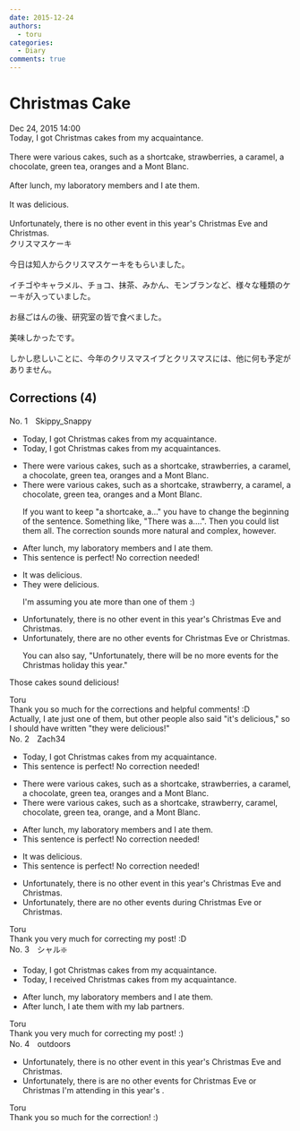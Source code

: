 ```yaml
---
date: 2015-12-24
authors:
  - toru
categories:
  - Diary
comments: true
---
```


# Christmas Cake
<div class="date">Dec 24, 2015 14:00</div>
<div id="post"><div id="body_show_ori">
Today, I got Christmas cakes from my acquaintance.<br/><br/>There were various cakes, such as a shortcake, strawberries, a caramel, a chocolate, green tea, oranges and a Mont Blanc.<br/><br/>After lunch, my laboratory members and I ate them.<br/><br/>It was delicious.<br/><br/>Unfortunately, there is no other event in this year's Christmas Eve and Christmas.
</div></div>

<!-- more -->

<div id="post_ja"><div id="body_show_mo">
クリスマスケーキ<br/><br/>今日は知人からクリスマスケーキをもらいました。<br/><br/>イチゴやキャラメル、チョコ、抹茶、みかん、モンブランなど、様々な種類のケーキが入っていました。<br/><br/>お昼ごはんの後、研究室の皆で食べました。<br/><br/>美味しかったです。<br/><br/>しかし悲しいことに、今年のクリスマスイブとクリスマスには、他に何も予定がありません。
</div></div>

## Corrections (4)
<div id="block"><div class="first_name"> No. 1　<span class="just_name">Skippy_Snappy</span></div><div id="block2">
<ul class="correction_field">
<li class="incorrect">Today, I got Christmas cakes from my acquaintance.</li>
<li class="corrected correct">
Today, I got Christmas cakes from my acquaintance<span class="f_red">s</span>.
</li>
</ul>
<ul class="correction_field">
<li class="incorrect">There were various cakes, such as a shortcake, strawberries, a caramel, a chocolate, green tea, oranges and a Mont Blanc.</li>
<li class="corrected correct">
There were various cakes, such as <span class="sline">a </span>shortcake, strawberr<span class="f_red">y</span>, <span class="sline">a</span> caramel, <span class="sline">a</span> chocolate, green tea, orange<span class="sline">s</span> and <span class="sline">a</span> Mont Blanc.
<p class="correction_comment">If you want to keep "a shortcake, a..." you have to change the beginning of the sentence. Something like, "There was a....". Then you could list them all. The correction sounds more natural and complex, however.</p>
</li>
</ul>
<ul class="correction_field">
<li class="incorrect">After lunch, my laboratory members and I ate them.</li>
<li class="corrected perfect">This sentence is perfect! No correction needed!</li>
</ul>
<ul class="correction_field">
<li class="incorrect">It was delicious.</li>
<li class="corrected correct">
<span class="f_blue">They were</span> delicious.
<p class="correction_comment">I'm assuming you ate more than one of them :)</p>
</li>
</ul>
<ul class="correction_field">
<li class="incorrect">Unfortunately, there is no other event in this year's Christmas Eve and Christmas.</li>
<li class="corrected correct">
Unfortunately, there <span class="f_red">are</span> no other event<span class="f_red">s</span> <span class="f_blue">for</span> Christmas Eve <span class="f_blue">or</span> Christmas.
<p class="correction_comment">You can also say, "Unfortunately, there will be no more events for the Christmas holiday this year."</p>
</li>
</ul>
<p class="comment_small">
 Those cakes sound delicious!
</p>

</div><div class="name"><span class="just_name">Toru</span><br>
Thank you so much for the corrections and helpful comments! :D<br/>Actually, I ate just one of them, but other people also said "it's delicious," so I should have written "they were delicious!"
</div>
</div>
<div id="block"><div class="first_name"> No. 2　<span class="just_name">Zach34</span></div><div id="block2">
<ul class="correction_field">
<li class="incorrect">Today, I got Christmas cakes from my acquaintance.</li>
<li class="corrected perfect">This sentence is perfect! No correction needed!</li>
</ul>
<ul class="correction_field">
<li class="incorrect">There were various cakes, such as a shortcake, strawberries, a caramel, a chocolate, green tea, oranges and a Mont Blanc.</li>
<li class="corrected correct">
There were various cakes, such as a shortcake, strawberry, caramel, chocolate, green tea, orange, and a Mont Blanc.
</li>
</ul>
<ul class="correction_field">
<li class="incorrect">After lunch, my laboratory members and I ate them.</li>
<li class="corrected perfect">This sentence is perfect! No correction needed!</li>
</ul>
<ul class="correction_field">
<li class="incorrect">It was delicious.</li>
<li class="corrected perfect">This sentence is perfect! No correction needed!</li>
</ul>
<ul class="correction_field">
<li class="incorrect">Unfortunately, there is no other event in this year's Christmas Eve and Christmas.</li>
<li class="corrected correct">
Unfortunately, there are no other events during Christmas Eve or Christmas.
</li>
</ul>
</div><div class="name"><span class="just_name">Toru</span><br>
Thank you very much for correcting my post! :D
</div>
</div>
<div id="block"><div class="first_name"> No. 3　<span class="just_name">シャル❇️</span></div><div id="block2">
<ul class="correction_field">
<li class="incorrect">Today, I got Christmas cakes from my acquaintance.</li>
<li class="corrected correct">
Today, I received Christmas cakes from my acquaintance.
</li>
</ul>
<ul class="correction_field">
<li class="incorrect">After lunch, my laboratory members and I ate them.</li>
<li class="corrected correct">
After lunch, I ate them with my lab partners.
</li>
</ul>
</div><div class="name"><span class="just_name">Toru</span><br>
Thank you very much for correcting my post! :)
</div>
</div>
<div id="block"><div class="first_name"> No. 4　<span class="just_name">outdoors</span></div><div id="block2">
<ul class="correction_field">
<li class="incorrect">Unfortunately, there is no other event in this year's Christmas Eve and Christmas.</li>
<li class="corrected correct">
Unfortunately, there <span class="sline">is</span> <span class="f_blue">are </span>no other event<span class="f_blue">s for </span>Christmas Eve <span class="f_blue">or</span> Christmas <span class="f_blue">I'm attending</span><span class="sline"> in</span> this year<span class="sline">'s</span> .
</li>
</ul>
</div><div class="name"><span class="just_name">Toru</span><br>
Thank you so much for the correction! :)
</div>
</div>
